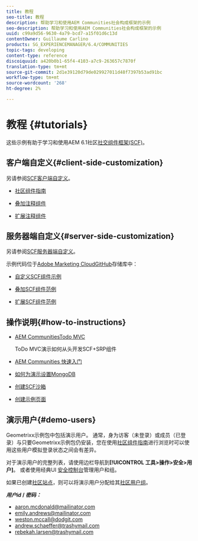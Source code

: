 ```yaml
---
title: 教程
seo-title: 教程
description: 帮助学习和使用AEM Communities社会构成框架的示例
seo-description: 帮助学习和使用AEM Communities社会构成框架的示例
uuid: c99a9d56-9630-4a79-bcd7-a15f01d6c13d
contentOwner: Guillaume Carlino
products: SG_EXPERIENCEMANAGER/6.4/COMMUNITIES
topic-tags: developing
content-type: reference
discoiquuid: a420b0b1-65f4-4103-a7c9-263657c7870f
translation-type: tm+mt
source-git-commit: 2d1e39120d79de029927011d48f7397b53ad91bc
workflow-type: tm+mt
source-wordcount: '268'
ht-degree: 2%

---
```



# 教程 {#tutorials}

这些示例有助于学习和使用AEM 6.1社区[社交组件框架(SCF)](scf.md)。

## 客户端自定义{#client-side-customization}

另请参阅[SCF客户端自定义](client-customize.md)。

* [社区组件指南](components-guide.md)

* [叠加注释组件](overlay-comments.md)

* [扩展注释组件](extend-comments.md)

## 服务器端自定义{#server-side-customization}

另请参阅[SCF服务器端自定义](server-customize.md)。

示例代码位于[Adobe Marketing CloudGitHub](https://github.com/Adobe-Marketing-Cloud)存储库中：

* [自定义SCF组件示例](https://github.com/Adobe-Marketing-Cloud/aem-scf-sample-components-customize)

* [叠加SCF组件范例](https://github.com/Adobe-Marketing-Cloud/aem-scf-sample-components-overlay)

* [扩展SCF组件范例](https://github.com/Adobe-Marketing-Cloud/aem-scf-sample-components-extension)

## 操作说明{#how-to-instructions}

* [AEM CommunitiesTodo MVC](https://github.com/Adobe-Marketing-Cloud/aem-communities-todomvc-sample)

   ToDo MVC演示如何从头开发SCF+SRP组件

* [AEM Communities 快速入门](getting-started.md)

* [如何为演示设置MongoDB](demo-mongo.md)

* [创建SCF沙箱](an-scf-sandbox.md)

* [创建示例页面](create-sample-page.md)

## 演示用户{#demo-users}

Geometrixx示例包中包括演示用户。 通常，身为访客（未登录）或成员（已登录）与只要Geometrixx示例包仍安装，您在使用[社区组件指南](components-guide.md)进行浏览时可以使用这些用户模拟登录状态之间会有差异。

对于演示用户的完整列表，请使用边栏导航到&#x200B;**[!UICONTROL 工具>操作>安全>用户]**。 或者使用经典UI [安全控制台](http://localhost:4502/useradmin)管理用户和组。

如果已创建[社区站点](getting-started.md)，则可以将演示用户分配给其[社区用户组](users.md)。

***用户id* / *密码：***

* aaron.mcdonald@mailinator.com
* emily.andrews@mailinator.com
* weston.mccall@dodgit.com
* andrew.schaeffer@trashymail.com
* rebekah.larsen@trashymail.com
